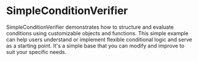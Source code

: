 # SimpleConditionVerifier
SimpleConditionVerifier demonstrates how to structure and evaluate conditions using customizable objects and functions. This simple example can help users understand or implement flexible conditional logic and serve as a starting point. It's a simple base that you can modify and improve to suit your specific needs.
